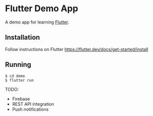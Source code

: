 # Flutter Demo App

A demo app for learning [Flutter](https://flutter.dev/).

## Installation

Follow instructions on Flutter https://flutter.dev/docs/get-started/install


## Running

```
$ cd demo
$ flutter run
```


TODO:
- Firebase
- REST API integration
- Push notifications